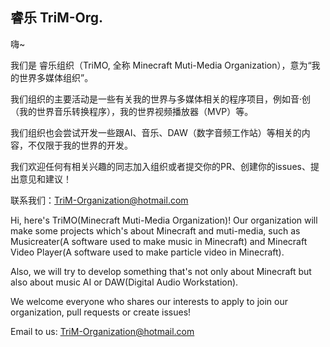 ## 睿乐 TriM-Org.

嗨~

我们是 睿乐组织（TriMO, 全称 Minecraft Muti-Media Organization），意为“我的世界多媒体组织”。

我们组织的主要活动是一些有关我的世界与多媒体相关的程序项目，例如音·创（我的世界音乐转换程序），我的世界视频播放器（MVP）等。

我们组织也会尝试开发一些跟AI、音乐、DAW（数字音频工作站）等相关的内容，不仅限于我的世界的开发。

我们欢迎任何有相关兴趣的同志加入组织或者提交你的PR、创建你的issues、提出意见和建议！

联系我们：TriM-Organization@hotmail.com

Hi, here's TriMO(Minecraft Muti-Media Organization)!
Our organization will make some projects which's about Minecraft and muti-media, such as Musicreater(A software used to make music in Minecraft) and 
Minecraft Video Player(A software used to make particle video in Minecraft).

Also, we will try to develop something that's not only about Minecraft but also about music AI or DAW(Digital Audio Workstation).

We welcome everyone who shares our interests to apply to join our organization, pull requests or create issues!

Email to us: TriM-Organization@hotmail.com

